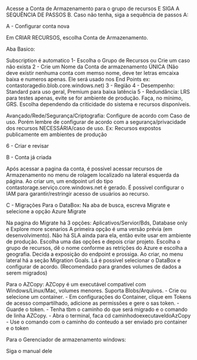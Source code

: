 Acesse a Conta de Armazenamento para o grupo de recursos E SIGA A SEQUÊNCIA DE PASSOS B.
Caso não tenha, siga a sequência de passos A:

A - Configurar conta nova

Em CRIAR RECURSOS, escolha Conta de Armazenamento.

Aba Basico:

Subscription é automatico
1- Escolha o Grupo de Recursos ou Crie um caso não exista
2 - Crie um Nome da Conta de armazenamento ÚNICA (Não deve existir nenhuma conta com memso nome, deve ter letras emcaixa baixa e numeros apenas. Ele será usado nos End Points ex: contastoragedio.blob.core.windows.net)
3 - Região
4 - Desempenho: Standard para uso geral, Premium para baixa latência
5 - Redundância: LRS para testes apenas, evite se for ambiente de produção. Faça, no mínimo, GRS. Escolha dependendo da criticidade do sistema e recursos disponíveis.

Avançado/Rede/Segurança/Criptografia: 
Configure de acordo com Caso de uso. Porém lembre de configurar de acordo com a segurança/privacidade dos recursos NECESSÁRIA/caso de uso.
Ex: Recursos expostos publicamente em ambientes de produção

6 - Criar e revisar

B - Conta já criada

Após acessar a pagina da conta, é possivel acessar recursos de Armazenamento no menu de rolagem localizado na lateral esquerda da página.
Ao criar um, um endpoint url do tipo contastorage.serviço.core.windows.net é gerado.
É possivel configurar o IAM para garantir/restringir acesso de usuários ao recurso.


C - Migrações
Para o DataBox:
Na aba de busca, escreva Migrate e selecione a opção Azure Migrate

Na pagina do Migrate há 3 opções: Aplicativos/Servior/Bds, Database only e Explore more scenarios
A primeira opção é uma versão prévia (em desenvolvimento). Não há SLA ainda para ela, então evite usar em ambiente de produção.
Escolha uma das opções e depois criar projeto.
Escolha o grupo de recursos, dê o nome conforme as retrições do Azure e escolha a geografia. 
Decida a exposição do endpoint e prossiga.
Ao criar, no menu lateral há a seção Migration Goals.
Lá é possivel selecionar o DataBox e configurar de acordo. (Recomendado para grandes volumes de dados a serem migrados)

Para o AZCopy:
AZCopy é um executável compativel com Windows/Linux/Mac, volumes menores. Suporta Blobs/Arquivos.
    - Crie ou selecione um container. 
    - Em configurações do Container, clique em Tokens de acesso compartilhado, adicione as permissões e gere o sas token.
    - Guarde o token.
    - Tenha tbm o caminho do que será migrado e o comando de linha AZCopy.
    - Abra o terminal, faca cd caminhodoexecutaveldoAzCopy
    - Use o comando com o caminho do conteudo a ser enviado pro container e o token

  Para o Gerenciador de armazenamento windows:

  Siga o manual dele

